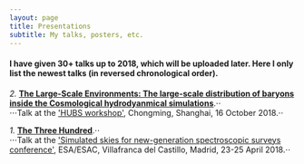 ```yaml
---
layout: page
title: Presentations
subtitle: My talks, posters, etc.
---
```


#### I have given 30+ talks up to 2018, which will be uploaded later. Here I only list the newest talks (in reversed chronological order).

*2.*  [**The Large-Scale Environments: The large-scale distribution of baryons inside the Cosmological hydrodyanmical simulations**](https://github.com/weiguangcui/The-LSE---presentation/blob/master/The_LSE_presentation-Weiguang.pdf).⋅⋅   
⋅⋅⋅Talk at the ['HUBS workshop'](http://hubs.tongji.edu.cn/index.php?classid=5202), Chongming, Shanghai, 16 October 2018.⋅⋅

*1.*  [**The Three Hundred**](https://www.cosmos.esa.int/documents/1478086/1675835/Cui-300_galaxy_clusters.pdf/3b032363-e02c-df22-976e-589e386669d8).⋅⋅   
⋅⋅⋅Talk at the ['Simulated skies for new-generation spectroscopic surveys conference'](https://www.cosmos.esa.int/web/simulated-skies/home), ESA/ESAC, Villafranca del Castillo, Madrid, 23-25 April 2018.⋅⋅

